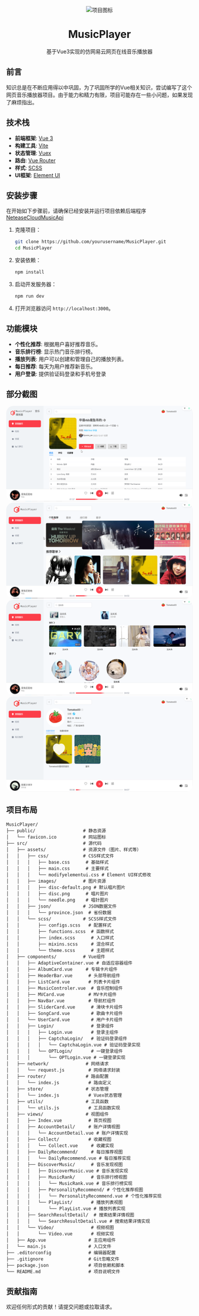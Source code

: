 <div align="center">
  <img src="public/favicon.ico" width="128" height="128" alt="项目图标"/>
  <h1 align="center">MusicPlayer</h1>
  <p>基于Vue3实现的仿网易云网页在线音乐播放器</p>
</div>



## 前言

知识总是在不断应用得以中巩固，为了巩固所学的Vue相关知识，尝试编写了这个网页音乐播放器项目。由于能力和精力有限，项目可能存在一些小问题，如果发现了麻烦指出。

## 技术栈

- **前端框架**: [Vue 3](https://cn.vuejs.org/)
- **构建工具**: [Vite](https://vitejs.cn/vite3-cn/) 
- **状态管理**: [Vuex](https://vuex.vuejs.org/zh/guide/)
- **路由**: [Vue Router](https://router.vuejs.org/zh/guide/)
- **样式**: [SCSS](https://sass.nodejs.cn/) 
- **UI框架**: [Element UI](https://cn.element-plus.org/zh-CN/guide/design.html)

## 安装步骤

在开始如下步骤前，请确保已经安装并运行项目依赖后端程序[NeteaseCloudMusicApi](https://gitlab.com/Binaryify/neteasecloudmusicapi)

1. 克隆项目：

    ```bash
    git clone https://github.com/yourusername/MusicPlayer.git
    cd MusicPlayer
    ```

2. 安装依赖：

    ```bash
    npm install
    ```

3. 启动开发服务器：

    ```bash
    npm run dev
    ```

4. 打开浏览器访问 `http://localhost:3000`。



## 功能模块
- **个性化推荐**: 根据用户喜好推荐音乐。
- **音乐排行榜**: 显示热门音乐排行榜。
- **播放列表**: 用户可以创建和管理自己的播放列表。
- **每日推荐**: 每天为用户推荐新音乐。
- **用户登录**: 提供验证码登录和手机号登录



## 部分截图

<img src="./images/playlist.png" style="border-radius: 20px;">

<img src="./images/discover.png" style="border-radius: 20px;">

<img src="./images/search_result.png" style="border-radius: 20px;">

<img src="./images/account.png" style="border-radius: 20px;">



## 项目布局

```
MusicPlayer/
├── public/                  # 静态资源
│   └── favicon.ico          # 网站图标
├── src/                     # 源代码
│   ├── assets/              # 资源文件（图片、样式等）
│   │   ├── css/             # CSS样式文件
│   │   │   ├── base.css      # 基础样式
│   │   │   ├── main.css      # 主要样式
│   │   │   └── modifyelementui.css # Element UI样式修改
│   │   ├── images/          # 图片资源
│   │   │   ├── disc-default.png # 默认唱片图片
│   │   │   ├── disc.png      # 唱片图片
│   │   │   └── needle.png    # 唱针图片
│   │   ├── json/            # JSON数据文件
│   │   │   └── province.json  # 省份数据
│   │   └── scss/            # SCSS样式文件
│   │       ├── configs.scss   # 配置样式
│   │       ├── functions.scss  # 函数样式
│   │       ├── index.scss      # 入口样式
│   │       ├── mixins.scss     # 混合样式
│   │       └── theme.scss      # 主题样式
│   ├── components/          # Vue组件
│   │   ├── AdaptiveContainer.vue # 自适应容器组件
│   │   ├── AlbumCard.vue     # 专辑卡片组件
│   │   ├── HeaderBar.vue      # 头部导航组件
│   │   ├── ListCard.vue       # 列表卡片组件
│   │   ├── MusicControler.vue  # 音乐控制组件
│   │   ├── MVCard.vue         # MV卡片组件
│   │   ├── NavBar.vue         # 导航栏组件
│   │   ├── SliderCard.vue      # 滑块卡片组件
│   │   ├── SongCard.vue        # 歌曲卡片组件
│   │   └── UserCard.vue        # 用户卡片组件
│   │   ├── Login/              # 登录组件
│   │   │   ├── Login.vue       # 登录主组件
│   │   │   ├── CaptchaLogin/   # 验证码登录组件
│   │   │   │   └── CaptchaLogin.vue # 验证码登录实现
│   │   │   └── OPTLogin/       # 一键登录组件
│   │   │       └── OPTLogin.vue # 一键登录实现
│   ├── network/              # 网络请求
│   │   └── request.js         # 网络请求封装
│   ├── router/               # 路由配置
│   │   └── index.js           # 路由定义
│   ├── store/                # 状态管理
│   │   └── index.js           # Vuex状态管理
│   ├── utils/                # 工具函数
│   │   └── utils.js           # 工具函数实现
│   ├── views/                # 视图组件
│   │   ├── Index.vue          # 首页视图
│   │   ├── AccountDetail/     # 账户详情视图
│   │   │   └── AccountDetail.vue # 账户详情实现
│   │   ├── Collect/           # 收藏视图
│   │   │   └── Collect.vue     # 收藏实现
│   │   ├── DailyRecommend/     # 每日推荐视图
│   │   │   └── DailyRecommend.vue # 每日推荐实现
│   │   ├── DiscoverMusic/      # 音乐发现视图
│   │   │   ├── DiscoverMusic.vue # 音乐发现实现
│   │   │   ├── MusicRank/      # 音乐排行榜视图
│   │   │   │   └── MusicRank.vue # 音乐排行榜实现
│   │   │   ├── PersonalityRecommend/ # 个性化推荐视图
│   │   │   │   └── PersonalityRecommend.vue # 个性化推荐实现
│   │   │   └── PlayList/       # 播放列表视图
│   │   │       └── PlayList.vue # 播放列表实现
│   │   ├── SearchResultDetail/  # 搜索结果详情视图
│   │   │   └── SearchResultDetail.vue # 搜索结果详情实现
│   │   └── Video/              # 视频视图
│   │       └── Video.vue       # 视频实现
│   ├── App.vue                # 主应用组件
│   └── main.js                # 入口文件
├── .editorconfig              # 编辑器配置
├── .gitignore                 # Git忽略文件
├── package.json               # 项目依赖和脚本
└── README.md                  # 项目说明文件
```

## 贡献指南

欢迎任何形式的贡献！请提交问题或拉取请求。
